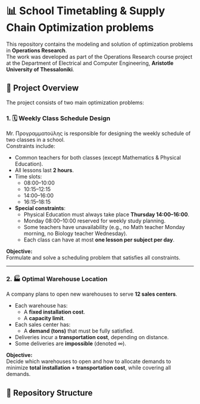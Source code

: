 # 📊 School Timetabling & Supply Chain Optimization problems


This repository contains the modeling and solution of optimization problems in **Operations Research**.  
The work was developed as part of the Operations Research course project at the Department of Electrical and Computer Engineering, **Aristotle University of Thessaloniki**.


## 📌 Project Overview

The project consists of two main optimization problems:

### 1. 🗓️ Weekly Class Schedule Design
Mr. Προγραμματούλης is responsible for designing the weekly schedule of two classes in a school.  
Constraints include:
- Common teachers for both classes (except Mathematics & Physical Education).  
- All lessons last **2 hours**.  
- Time slots:  
  - 08:00–10:00  
  - 10:15–12:15  
  - 14:00–16:00  
  - 16:15–18:15  
- **Special constraints**:
  - Physical Education must always take place **Thursday 14:00–16:00**.  
  - Monday 08:00–10:00 reserved for weekly study planning.  
  - Some teachers have unavailability (e.g., no Math teacher Monday morning, no Biology teacher Wednesday).  
  - Each class can have at most **one lesson per subject per day**.  

**Objective:**  
Formulate and solve a scheduling problem that satisfies all constraints.

---

### 2. 🏭 Optimal Warehouse Location
A company plans to open new warehouses to serve **12 sales centers**.  

- Each warehouse has:
  - A **fixed installation cost**.  
  - A **capacity limit**.  
- Each sales center has:
  - A **demand (tons)** that must be fully satisfied.  
- Deliveries incur a **transportation cost**, depending on distance.  
- Some deliveries are **impossible** (denoted ∞).  

**Objective:**  
Decide which warehouses to open and how to allocate demands to minimize **total installation + transportation cost**, while covering all demands.

## 📂 Repository Structure
